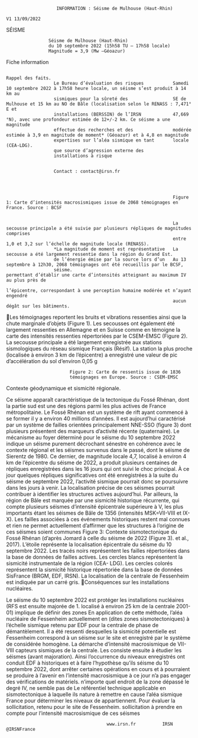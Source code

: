                        INFORMATION : Séisme de Mulhouse (Haut-Rhin)
                                                                                                                                           V1 13/09/2022
SÉISME




                    Séisme de Mulhouse (Haut-Rhin)
                    du 10 septembre 2022 (15h58 TU – 17h58 locale)
                    Magnitude = 3,9 (Mw –Géoazur)
Fiche information




                                                                                                        Rappel des faits.
                      Le Bureau d’évaluation des risques           Samedi 10 septembre 2022 à 17h58 heure locale, un séisme s’est produit à 14 km au
                      sismiques pour la sûreté des                 SE de Mulhouse et 15 km au NO de Bâle (localisation selon le RENASS : 7,471° E et
                      installations (BERSSIN) de l’IRSN            47,669 °N), avec une profondeur estimée de 12+/-2 km. Ce séisme a une magnitude
                      effectue des recherches et des               modérée estimée à 3,9 en magnitude de moment* (Géoazur) et à 4,8 en magnitude
                      expertises sur l’aléa sismique en tant       locale (CEA-LDG).
                      que source d’agression externe des
                      installations à risque


                      Contact : contact@irsn.fr




                                                                   Figure 1: Carte d’intensités macrosismiques issue de 2068 témoignages en France. Source : BCSF


                                                                   La secousse principale a été suivie par plusieurs répliques de magnitudes comprises
                                                                   entre 1,0 et 3,2 sur l’échelle de magnitude locale (RENASS).
                      *La magnitude de moment est représentative   La secousse a été largement ressentie dans la région du Grand Est.
                      de l’énergie émise par la source lors d’un   Au 13 septembre à 12h30, 2068 témoignages ont été recueillis par le BCSF,
                      séisme.                                      permettant d’établir une carte d’intensités atteignant au maximum IV au plus près de
                                                                   l’épicentre, correspondant à une perception humaine modérée et n’ayant engendré
                                                                   aucun dégât sur les bâtiments.
Les témoignages reportent les bruits et vibrations ressenties
ainsi que la chute marginale d’objets (Figure 1).
Les secousses ont également été largement ressenties en
Allemagne et en Suisse comme en témoigne la carte des
intensités ressenties répertoriées par le CSEM-EMSC (Figure
2). La secousse principale a été largement enregistrée aux
stations sismologiques du réseau sismique Français (Résif).
La station la plus proche (localisée à environ 3 km de
l’épicentre) a enregistré une valeur de pic d’accélération du sol
d’environ 0,05 g




                            Figure 2: Carte de ressentis issue de 1836
                            témoignages en Europe. Source : CSEM-EMSC




Contexte géodynamique et sismicité régionale.

Ce séisme apparaît caractéristique de la tectonique du Fossé
Rhénan, dont la partie sud est une des régions parmi les plus
actives de France métropolitaine. Le Fossé Rhénan est un
système de rift ayant commencé à se former il y a environ 40
millions d’années. Il est aujourd’hui caractérisé par un système
de failles orientées principalement NNE-SSO (figure 3) dont
plusieurs présentent des marqueurs d’activité récente
(quaternaire). Le mécanisme au foyer déterminé pour le
séisme du 10 septembre 2022 indique un séisme purement
décrochant sénestre en cohérence avec le contexte régional et
les séismes survenus dans le passé, dont le séisme de Sierentz
de 1980. Ce dernier, de magnitude locale 4,7, localisé à
environ 4 km de l’épicentre du séisme de 2022, a produit
plusieurs centaines de répliques enregistrées dans les 16 jours
qui ont suivi le choc principal. À ce jour quelques répliques
significatives ont été enregistrées à la suite du séisme de
septembre 2022, l’activité sismique pourrait donc se
poursuivre dans les jours à venir. La localisation précise de ces
séismes pourrait contribuer à identifier les structures actives
aujourd’hui.
Par ailleurs, la région de Bâle est marquée par une sismicité
historique récurrente, qui compte plusieurs séismes
d’intensité épicentrale supérieure à V, les plus importants
étant les séismes de Bâle de 1356 (intensités MSK=VII-VIII et
IX-X). Les failles associées à ces événements historiques
restent mal connues et rien ne permet actuellement d’affirmer
que les structures à l’origine de ces séismes soient communes            Figure 3: Contexte sismotectonique du Fossé Rhénan (d’après Jomard
à celle du séisme de 2022 (Figure 3).                                    et al., 2017). L’étoile représente la localisation épicentrale du séisme
                                                                         du 10 septembre 2022. Les tracés noirs représentent les failles
                                                                         répertoriées dans la base de données de failles actives. Les cercles
                                                                         blancs représentent la sismicité instrumentale de la région (CEA-
                                                                         LDG). Les cercles colorés représentent la sismicité historique
                                                                         répertoriée dans la base de données SisFrance (BRGM, EDF, IRSN). La
                                                                         localisation de la centrale de Fessenheim est indiquée par un carré
                                                                         gris.
Conséquences sur les installations nucléaires.

Le séisme du 10 septembre 2022 est            protéger les installations nucléaires (RFS       est ensuite majorée de 1.
localisé à environ 25 km de la centrale       2001-01) implique de définir des zones           En application de cette méthode, l’aléa
nucléaire de Fessenheim actuellement en       (dites zones sismotectoniques) à l’échelle       sismique retenu par EDF pour la centrale de
phase de démantèlement. Il a été ressenti     desquelles la sismicité potentielle est          Fessenheim correspond à un séisme
sur le site et enregistré par le système de   considérée homogène. La démarche                 d’intensité macrosismique de VII-VIII
capteurs sismiques de la centrale. Les        consiste ensuite à étudier les séismes           (avant majoration). Ainsi l’occurrence du
niveaux enregistrés ont conduit EDF à         historiques et à faire l’hypothèse qu’ils        séisme du 10 septembre 2022, dont
arrêter certaines opérations en cours et à    pourraient se produire à l’avenir en             l’intensité macrosismique à ce jour n’a pas
engager des vérifications de matériels.       n’importe quel endroit de la zone                dépassé le degré IV, ne semble pas de
Le référentiel technique applicable en        sismotectonique       à     laquelle       ils   nature à remettre en cause l’aléa sismique
France pour déterminer les niveaux de         appartiennent. Pour évaluer la sollicitation,    retenu pour le site de Fessenheim.
sollicitation à prendre en compte pour        l’intensité macrosismique de ces séismes




                                          www.irsn.fr          IRSN           @IRSNFrance

